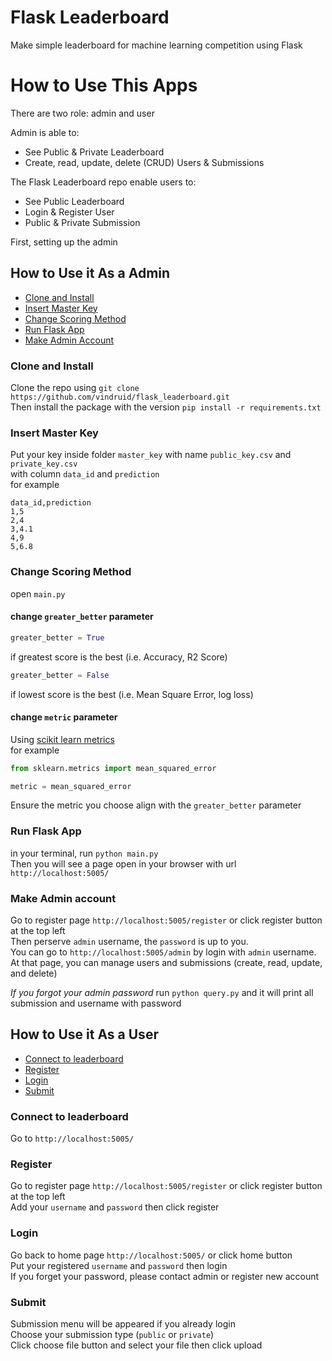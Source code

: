 # Flask Leaderboard
Make simple leaderboard for machine learning competition using Flask

# How to Use This Apps
There are two role: admin and user 

Admin is able to: 
- See Public & Private Leaderboard
- Create, read, update, delete (CRUD) Users & Submissions

The Flask Leaderboard repo enable users to:
- See Public Leaderboard 
- Login & Register User
- Public & Private Submission

First, setting up the admin 

## How to Use it As a Admin
- [Clone and Install](#clone-and-install)
- [Insert Master Key](#insert-master-key)
- [Change Scoring Method](#change-scoring-method)
- [Run Flask App](#run-flask-app)
- [Make Admin Account](#make-admin-account)

### Clone and Install
Clone the repo using `git clone https://github.com/vindruid/flask_leaderboard.git` 
<br>
Then install the package with the version `pip install -r requirements.txt`

### Insert Master Key
Put your key inside folder `master_key` with name  `public_key.csv` and `private_key.csv`
<br>
with column `data_id` and `prediction`
<br>
for example 
```
data_id,prediction
1,5
2,4
3,4.1
4,9
5,6.8
```

### Change Scoring Method
open `main.py`
#### change `greater_better` parameter 
```python
greater_better = True
```
if greatest score is the best (i.e. Accuracy, R2 Score) 

```python
greater_better = False
```
if lowest score is the best (i.e. Mean Square Error, log loss)

#### change `metric` parameter
Using [scikit learn metrics](https://scikit-learn.org/stable/modules/classes.html#sklearn-metrics-metrics) 
<br>
for example
```python
from sklearn.metrics import mean_squared_error

metric = mean_squared_error
```
Ensure the metric you choose align with the `greater_better` parameter

### Run Flask App
in your terminal, run `python main.py` <br>
Then you will see a page open in your browser with url `http://localhost:5005/`

### Make Admin account
Go to register page `http://localhost:5005/register` or click register button at the top left <br> 
Then perserve `admin` username, the `password` is up to you. <br>
You can go to `http://localhost:5005/admin` by login with `admin` username. <br>
At that page, you can manage users and submissions (create, read, update, and delete)

*If you forgot your admin password* 
run `python query.py` and it will print all submission and username with password 


## How to Use it As a User
- [Connect to leaderboard](connect-to-leaderboard)
- [Register](#register)
- [Login](#login)
- [Submit](#submit)

### Connect to leaderboard
Go to `http://localhost:5005/`

### Register
Go to register page `http://localhost:5005/register` or click register button at the top left <br> 
Add your `username` and `password` then click register

### Login
Go back to home page `http://localhost:5005/` or click home button <br> 
Put your registered `username` and `password` then login <br> 
If you forget your password, please contact admin or register new account

### Submit
Submission menu will be appeared if you already login <br>
Choose your submission type (`public` or `private`) <br>
Click choose file button and select your file then click upload



